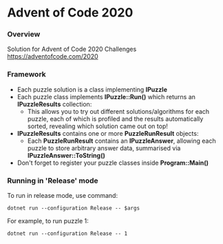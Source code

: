 # Advent of Code 2020

### Overview
 Solution for Advent of Code 2020 Challenges https://adventofcode.com/2020

### Framework
* Each puzzle solution is a class implementing **IPuzzle**
* Each puzzle class implements **IPuzzle::Run()** which returns an **IPuzzleResults** collection:
	* This allows you to try out different solutions/algorithms for each puzzle, each of which is profiled and the results automatically sorted, revealing which solution came out on top!
* **IPuzzleResults** contains one or more **PuzzleRunResult** objects:
	* Each **PuzzleRunResult** contains an **IPuzzleAnswer**, allowing each puzzle to store arbitrary answer data, summarised via **IPuzzleAnswer::ToString()**
* Don't forget to register your  puzzle classes inside **Program::Main()**

### Running in 'Release' mode
To run in release mode, use command:

`dotnet run --configuration Release -- $args`

For example, to run puzzle 1:

`dotnet run --configuration Release -- 1`